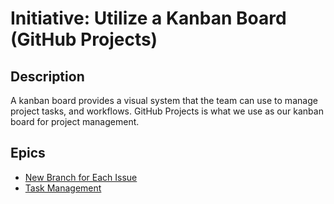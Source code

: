 # Initiative: Utilize a Kanban Board (GitHub Projects)

## Description
A kanban board provides a visual system that the team can use to manage project tasks, and workflows. GitHub Projects is what we use as our kanban board for project management.

## Epics
* [New Branch for Each Issue](epic_1/epic_new_branch_for_issue.md)
* [Task Management](epic_2/epic_task_moved_to_done.md)

